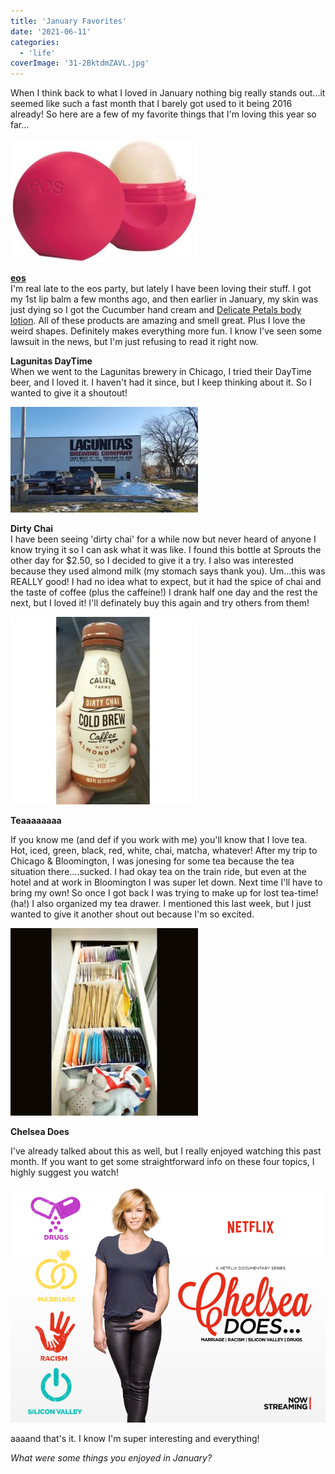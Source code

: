 ```yaml
---
title: 'January Favorites'
date: '2021-06-11'
categories:
  - 'life'
coverImage: '31-2BktdmZAVL.jpg'
---
```


When I think back to what I loved in January nothing big really stands out...it seemed like such a fast month that I barely got used to it being 2016 already! So here are a few of my favorite things that I'm loving this year so far...

![](images/31-2BktdmZAVL-300x197.jpg)

[**eos**](http://evolutionofsmooth.com/)  
I'm real late to the eos party, but lately I have been loving their stuff. I got my 1st lip balm a few months ago, and then earlier in January, my skin was just dying so I got the Cucumber hand cream and [Delicate Petals body lotion](https://evolutionofsmooth.com/hand-body-lotion/body-lotion/body-lotion-delicate-petals.html). All of these products are amazing and smell great. Plus I love the weird shapes. Definitely makes everything more fun. I know I've seen some lawsuit in the news, but I'm just refusing to read it right now.

**Lagunitas DayTime**  
When we went to the Lagunitas brewery in Chicago, I tried their DayTime beer, and I loved it. I haven't had it since, but I keep thinking about it. So I wanted to give it a shoutout!

[![](images/20160117_150807_001-300x169.jpg)](https://blog.kaleighscruggs.com/wp-content/uploads/2016/02/20160117_150807_001.jpg)

**Dirty Chai**  
I have been seeing 'dirty chai' for a while now but never heard of anyone I know trying it so I can ask what it was like. I found this bottle at Sprouts the other day for $2.50, so I decided to give it a try. I also was interested because they used almond milk (my stomach says thank you). Um...this was REALLY good! I had no idea what to expect, but it had the spice of chai and the taste of coffee (plus the caffeine!) I drank half one day and the rest the next, but I loved it! I'll definately buy this again and try others from them!

[![](images/IMG_20160203_075529-300x300.jpg)](https://blog.kaleighscruggs.com/wp-content/uploads/2016/02/IMG_20160203_075529.jpg)

**Teaaaaaaaa**

If you know me (and def if you work with me) you'll know that I love tea. Hot, iced, green, black, red, white, chai, matcha, whatever! After my trip to Chicago & Bloomington, I was jonesing for some tea because the tea situation there....sucked. I had okay tea on the train ride, but even at the hotel and at work in Bloomington I was super let down. Next time I'll have to bring my own! So once I got back I was trying to make up for lost tea-time! (ha!) I also organized my tea drawer. I mentioned this last week, but I just wanted to give it another shout out because I'm so excited.

[![](images/IMG_20160131_173848-300x300.jpg)](https://blog.kaleighscruggs.com/wp-content/uploads/2016/02/IMG_20160131_173848.jpg)

**Chelsea Does**

I've already talked about this as well, but I really enjoyed watching this past month. If you want to get some straightforward info on these four topics, I highly suggest you watch!

[![](images/jm3zkzdbqrsebyijsynp.png)](https://blog.kaleighscruggs.com/wp-content/uploads/2016/02/jm3zkzdbqrsebyijsynp.png)

aaaand that's it. I know I'm super interesting and everything!

_What were some things you enjoyed in January?_
